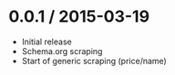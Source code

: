 
0.0.1 / 2015-03-19
==================

  * Initial release
  * Schema.org scraping
  * Start of generic scraping (price/name)
